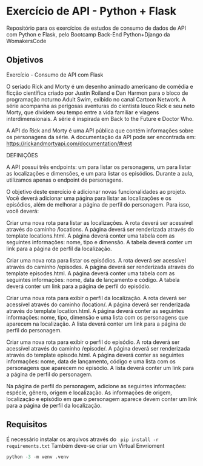 # Exercício de API - Python + Flask

Repositório para os exercícios de estudos de consumo de dados de API com Python e Flask, pelo Bootcamp Back-End Python+Django da WomakersCode


## Objetivos

Exercício - Consumo de API com Flask

O seriado Rick and Morty é um desenho animado americano de comédia e ficção científica criado por Justin Roiland e Dan Harmon para o bloco de programação noturno Adult Swim, exibido no canal Cartoon Network. A série acompanha as perigosas aventuras do cientista louco Rick e seu neto Morty, que dividem seu tempo entre a vida familiar e viagens interdimensionais. A série é inspirada em Back to the Future e Doctor Who.

A API do Rick and Morty é uma API pública que contém informações sobre os personagens da série. A documentação da API pode ser encontrada em: https://rickandmortyapi.com/documentation/#rest

DEFINIÇÕES

A API possui três endpoints: um para listar os personagens, um para listar as localizações e dimensões, e um para listar os episódios. Durante a aula, utilizamos apenas o endpoint de personagens.

O objetivo deste exercício é adicionar novas funcionalidades ao projeto. Você deverá adicionar uma página para listar as localizações e os episódios, além de melhorar a página de perfil do personagem. Para isso, você deverá:

Criar uma nova rota para listar as localizações. A rota deverá ser acessível através do caminho /locations. A página deverá ser renderizada através do template locations.html. A página deverá conter uma tabela com as seguintes informações: nome, tipo e dimensão. A tabela deverá conter um link para a página de perfil da localização.

Criar uma nova rota para listar os episódios. A rota deverá ser acessível através do caminho /episodes. A página deverá ser renderizada através do template episodes.html. A página deverá conter uma tabela com as seguintes informações: nome, data de lançamento e código. A tabela deverá conter um link para a página de perfil do episódio.

Criar uma nova rota para exibir o perfil da localização. A rota deverá ser acessível através do caminho /location/<id>. A página deverá ser renderizada através do template location.html. A página deverá conter as seguintes informações: nome, tipo, dimensão e uma lista com os personagens que aparecem na localização. A lista deverá conter um link para a página de perfil do personagem.

Criar uma nova rota para exibir o perfil do episódio. A rota deverá ser acessível através do caminho /episode/<id>. A página deverá ser renderizada através do template episode.html. A página deverá conter as seguintes informações: nome, data de lançamento, código e uma lista com os personagens que aparecem no episódio. A lista deverá conter um link para a página de perfil do personagem.

Na página de perfil do personagem, adicione as seguintes informações: espécie, gênero, origem e localização. As informações de origem, localização e episódio em que o personagem aparece devem conter um link para a página de perfil da localização.


## Requisitos

É necessário instalar os arquivos através do ``` pip install -r requirements.txt```
Também deve-se criar um Virtual Envrioment
```python
python -3 -m venv .venv
```